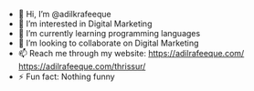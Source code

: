 - 👋 Hi, I’m @adilkrafeeque
- 👀 I’m interested in Digital Marketing
- 🌱 I’m currently learning programming languages
- 💞️ I’m looking to collaborate on Digital Marketing
- 📫 Reach me through my website: https://adilrafeeque.com/ https://adilrafeeque.com/thrissur/
- ⚡ Fun fact: Nothing funny

<!---
adilkrafeeque/adilkrafeeque is a ✨ special ✨ repository because its `README.md` (this file) appears on your GitHub profile.
You can click the Preview link to take a look at your changes.
--->
